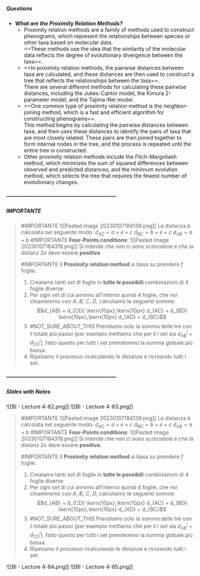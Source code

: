 ##### Questions
- ***What are the Proximity Relation Methods?***
	- Proximity relation methods are a family of methods used to construct phenograms, which represent the relationships between species or other taxa based on molecular data. <br>==These methods use the idea that the similarity of the molecular data reflects the degree of evolutionary divergence between the taxa==.
	- ==In proximity relation methods, the pairwise distances between taxa are calculated, and these distances are then used to construct a tree that reflects the relationships between the taxa==. <br>There are several different methods for calculating these pairwise distances, including the Jukes-Cantor model, the Kimura 2-parameter model, and the Tajima-Nei model.
	- ==One common type of proximity relation method is the neighbor-joining method, which is a fast and efficient algorithm for constructing phenograms==. <br>This method begins by calculating the pairwise distances between taxa, and then uses these distances to identify the pairs of taxa that are most closely related. These pairs are then joined together to form internal nodes in the tree, and the process is repeated until the entire tree is constructed.
	- Other proximity relation methods include the Fitch-Margoliash method, which minimizes the sum of squared differences between observed and predicted distances, and the minimum evolution method, which selects the tree that requires the fewest number of evolutionary changes.

##### —————————————————————
##### IMPORTANTE

> #IMPORTANTE 
> ![[Pasted image 20230107184139.png]]
> La distanza è calcolata nel seguente modo:
> $d_{AC} = a + e + c$
> $d_{BC} = b + e + c$
> $d_{AB} = a + b$
> #IMPORTANTE **Four-Points conditions**:
> ![[Pasted image 20230107184319.png]]
> Si intende che non ci sono scorciatoie e che la distanz $2e$ deve essere **positiva**.
> 
> #IMPORTANTE Il **Proximity relation method** si basa su prendere $f$ foglie.
> 1. Creaiamo tanti *set* di foglie in **tutte le possibili** combinazioni di 4 foglie diverse
> 2. Per ogni set di cui avremo all’interno quindi 4 foglie, che noi chiameremo con $A$, $B$, $C$, $D$, calcoliamo le seguenti somme:
> $$d_{AB} + d_{CD} \kern{10px},\kern{10px} d_{AC} + d_{BD} \kern{10px},\kern{10px} d_{AD} + d_{BC}$$
> 3. #NOT_SURE_ABOUT_THIS Prendiamo solo la somma delle tre con il totale più passo (per esempio mettiamo che per il $i$ set sia $d_{AB}^{i} + d_{CD}^{i}$), fatto questo per tutti i set prenderemo la somma globale più bassa.
> 4. Ripetiamo il processo  ricalcolando le distanze e ricreando tutti i set.

##### —————————————————————
##### Slides with Notes
![[BI - Lecture 4-82.png]] ![[BI - Lecture 4-83.png]] 

> #IMPORTANTE 
> ![[Pasted image 20230107184139.png]]
> La distanza è calcolata nel seguente modo:
> $d_{AC} = a + e + c$
> $d_{BC} = b + e + c$
> $d_{AB} = a + b$
> #IMPORTANTE **Four-Points conditions**:
> ![[Pasted image 20230107184319.png]]
> Si intende che non ci sono scorciatoie e che la distanz $2e$ deve essere **positiva**.
> 
> #IMPORTANTE Il **Proximity relation method** si basa su prendere $f$ foglie.
> 1. Creaiamo tanti *set* di foglie in **tutte le possibili** combinazioni di 4 foglie diverse
> 2. Per ogni set di cui avremo all’interno quindi 4 foglie, che noi chiameremo con $A$, $B$, $C$, $D$, calcoliamo le seguenti somme:
> $$d_{AB} + d_{CD} \kern{10px},\kern{10px} d_{AC} + d_{BD} \kern{10px},\kern{10px} d_{AD} + d_{BC}$$
> 3. #NOT_SURE_ABOUT_THIS Prendiamo solo la somma delle tre con il totale più passo (per esempio mettiamo che per il $i$ set sia $d_{AB}^{i} + d_{CD}^{i}$), fatto questo per tutti i set prenderemo la somma globale più bassa.
> 4. Ripetiamo il processo  ricalcolando le distanze e ricreando tutti i set.

![[BI - Lecture 4-84.png]] ![[BI - Lecture 4-85.png]]
